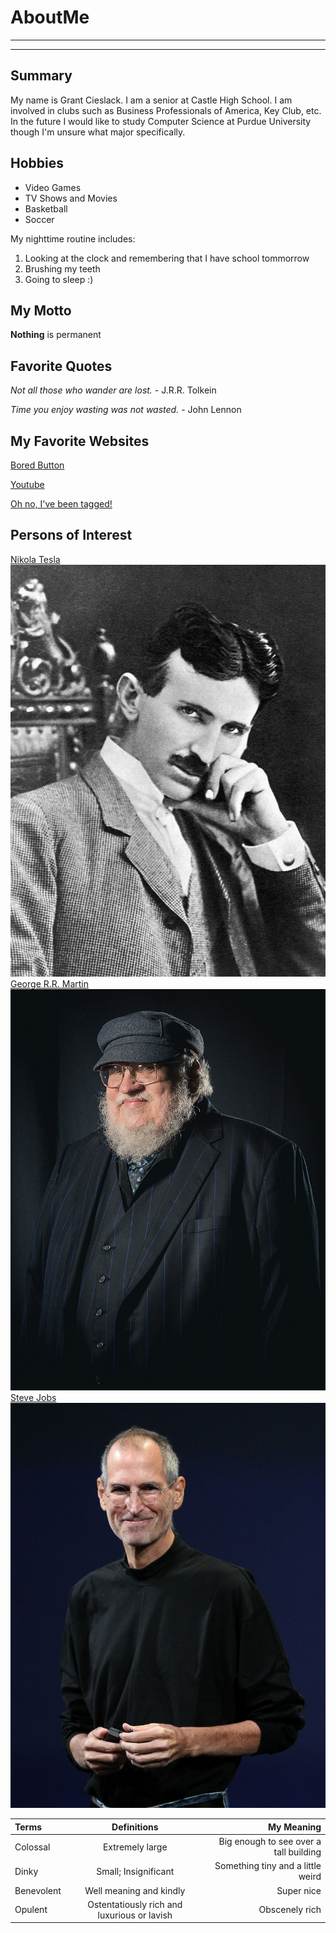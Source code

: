 # AboutMe
---
---
## Summary

[What Does this do]: https://mail.google.com/

My name is Grant Cieslack. I am a senior at Castle High School. I am involved in clubs such as Business Professionals of America, Key Club, etc. In the future I would like to study Computer Science at Purdue University though I'm unsure what major specifically.

[1]: https://en.wikipedia.org/wiki/Nikola_Tesla
[2]: https://en.wikipedia.org/wiki/George_R._R._Martin
[3]: https://en.wikipedia.org/wiki/Steve_Jobs

Hobbies
-

- Video Games
- TV Shows and Movies
- Basketball
- Soccer

My nighttime routine includes:

1. Looking at the clock and remembering that I have school tommorrow
2. Brushing my teeth
3. Going to sleep :)

## My Motto

__Nothing__ is permanent

## Favorite Quotes

<i>Not all those who wander are lost.</i> - J.R.R. Tolkein

<i>Time you enjoy wasting was not wasted.</i> - John Lennon

## My Favorite Websites

[Bored Button](https://www.boredbutton.com/ "Bored Button")

[Youtube](https://www.youtube.com/ "I spend way too much time here")

[Oh no, I've been tagged!][What Does this do]

## Persons of Interest

[Nikola Tesla][1]<br>
![Nikola](img/Nik.jpg)
[George R.R. Martin][2]<br>
![George](img/georgie.jpg)
[Steve Jobs][3]<br>
![Steve](img/stevieBoy.jpg)

| Terms | Definitions | My Meaning
|:-|:----:| ---:|
| Colossal | Extremely large | Big enough to see over a tall building |
| Dinky | Small; Insignificant | Something tiny and a little weird |
| Benevolent | Well meaning and kindly | Super nice |
| Opulent | Ostentatiously rich and luxurious or lavish | Obscenely rich |


